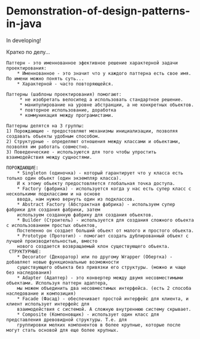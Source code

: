 # Demonstration-of-design-patterns-in-java
In developing!

Кратко по делу...

    Паттерн - это именнованное эфективное решение характерной задачи проектирования:
        * Именнованное - это значит что у каждого паттерна есть свое имя. По имени можно понять суть...
        * Характерной - часто повторяющейся.

    Паттерны (шаблоны проектирования) помогают:
         * не изобретать велосипед а использовать стандартное решение.
         * манипулирование на уровне абстракции, а не конкретных обьектов.
         * повторное использование, доработка
         * коммуникация между програмистами.

    Паттерны делятся на 3 группы:
    1) Порождающие - предостовляют механизмы инициализации, позволяя создавать обьекты удобным способом.
    2) Структурные - определяют отношения между классами и обьектами, позволяя им работать совместно.
    3) Поведенческие - используются для того чтобы упростить взаимодействия между сущностями.
    
    ПОРОЖДАЮЩИЕ:
        * Singleton (одиночка) - который гарантирует что у класса есть только один обьект (один экземпляр класса).
        И к этому обьекту предостовляется глобальная точка доступа.
        * Factory (фабрика) - используется когда у нас есть супер класс с несколькими подклассами и на основе
        ввода, нам нужно вернуть один из подклассов.
        * Abstract Factory (Абстрактная фабрика) - используем супер фабрики для создания фабрики, затем
        используем созданную фабрику для создания обьектов.
        * Builder (Строитель) - используется для создания сложного обьекта с использованием простых объектов,
        Постепенно он создает больший обьект от малого и простого обьекта.
        * Prototype (Прототип) - помогает создать дублированный объект с лучшей производительностью, вместо
        нового создается возвращаемый клон существующего обьекта.
     СТРУКТУРНЫЕ:
        * Decorator (Декоратор) или по другому Wrapper (Обертка) - добавляет новые функциональные возможности
        существующего объекта без привязки его структуры. (можно и чаще без наследования)
        * Adapter (Адаптер) - это конвертер между двумя несовместимыми объектами. Используя паттерн адаптера,
        мы можем объединить два несовместимых интерфейса. (есть 2 способа наследование и композиция)
        * Facade (Фасад) - обеспечивает простой интерфейс для клиента, и клиент использует интерфейс для
        взаимодействия с системой. А сложную внутреннюю систему скрывает.
        * Composite (Компоновщик) - использует один класс для представления древовидной структуры. Т.е. для
        группировки мелких компонентов в более крупные, которые после могут стать основой для еще более крупных.
